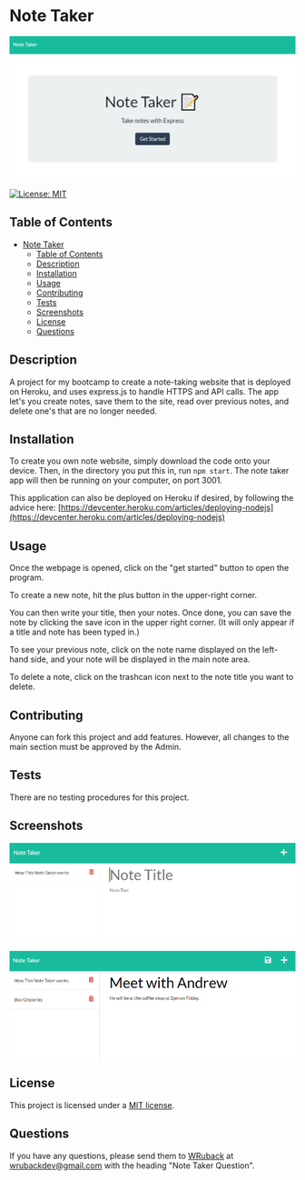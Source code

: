 # Note Taker

![Splash](README-assets/Splash.png)

[![License: MIT](https://img.shields.io/badge/License-MIT-yellow.svg)](https://opensource.org/licenses/MIT)

## Table of Contents

- [Note Taker](#note-taker)
  - [Table of Contents](#table-of-contents)
  - [Description](#description)
  - [Installation](#installation)
  - [Usage](#usage)
  - [Contributing](#contributing)
  - [Tests](#tests)
  - [Screenshots](#screenshots)
  - [License](#license)
  - [Questions](#questions)

## Description

A project for my bootcamp to create a note-taking website that is deployed on Heroku, and uses express.js to handle HTTPS and API calls. The app let's you create notes, save them to the site, read over previous notes, and delete one's that are no longer needed.

## Installation

To create you own note website, simply download the code onto your device. Then, in the directory you put this in, run `npm start`. The note taker app will then be running on your computer, on port 3001. 

This application can also be deployed on Heroku if desired, by following the advice here: [https://devcenter.heroku.com/articles/deploying-nodejs](https://devcenter.heroku.com/articles/deploying-nodejs)

## Usage

Once the webpage is opened, click on the "get started" button to open the program.

To create a new note, hit the plus button in the upper-right corner.

You can then write your title, then your notes. Once done, you can save the note by clicking the save icon in the upper right corner. (It will only appear if a title and note has been typed in.)

To see your previous note, click on the note name displayed on the left-hand side, and your note will be displayed in the main note area.

To delete a note, click on the trashcan icon next to the note title you want to delete.

## Contributing

Anyone can fork this project and add features. However, all changes to the main section must be approved by the Admin.

## Tests

There are no testing procedures for this project.

## Screenshots

![Screenshot1](README-assets/Screenshot1.png)

![Screenshot2](README-assets/Screenshot2.png)

## License

This project is licensed under a [MIT license](https://opensource.org/licenses/MIT).

## Questions

If you have any questions, please send them to [WRuback](https://github.com/WRuback) at wrubackdev@gmail.com with the heading "Note Taker Question".

